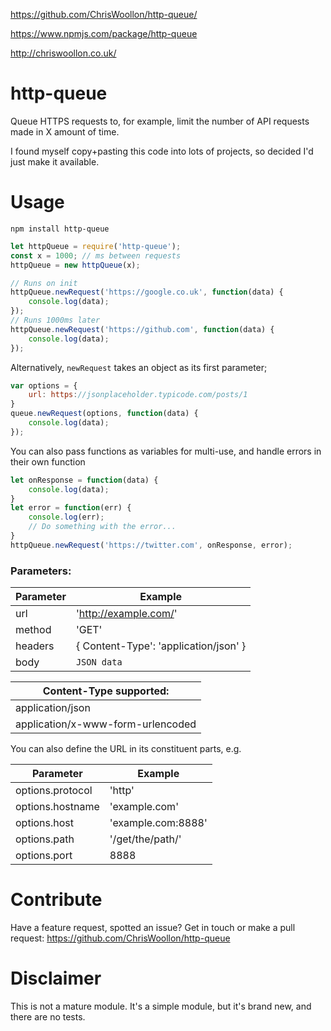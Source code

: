 https://github.com/ChrisWoollon/http-queue/

https://www.npmjs.com/package/http-queue

http://chriswoollon.co.uk/

# http-queue
Queue HTTPS requests to, for example, limit the number of API requests made in X amount of time.

I found myself copy+pasting this code into lots of projects, so decided I'd just make it available.

# Usage

```
npm install http-queue
```

```javascript
let httpQueue = require('http-queue');
const x = 1000; // ms between requests
httpQueue = new httpQueue(x);

// Runs on init
httpQueue.newRequest('https://google.co.uk', function(data) {
	console.log(data);
});
// Runs 1000ms later
httpQueue.newRequest('https://github.com', function(data) {
	console.log(data);
});
```

Alternatively, `newRequest` takes an object as its first parameter;

```javascript
var options = {
	url: https://jsonplaceholder.typicode.com/posts/1
}
queue.newRequest(options, function(data) {
	console.log(data);
});
```

You can also pass functions as variables for multi-use, and handle errors in their own function
```javascript
let onResponse = function(data) {
	console.log(data);
}
let error = function(err) {
	console.log(err);
	// Do something with the error...
}
httpQueue.newRequest('https://twitter.com', onResponse, error);
```

### Parameters:

| Parameter | Example |
| ------------- | ------------------------------------- |
| url | 'http://example.com/' |
| method | 'GET' |
| headers | { Content-Type': 'application/json' } |
| body | `JSON data` |


| Content-Type supported: |
| ------------------------------------- |
| application/json |
| application/x-www-form-urlencoded |

You can also define the URL in its constituent parts, e.g.

| Parameter | Example |
| ------------- | ------------------------------------- |
| options.protocol | 'http' |
| options.hostname | 'example.com' |
| options.host | 'example.com:8888' |
| options.path | '/get/the/path/' |
| options.port | 8888 |



# Contribute
Have a feature request, spotted an issue? Get in touch or make a pull request: 
https://github.com/ChrisWoollon/http-queue

# Disclaimer
This is not a mature module. It's a simple module, but it's brand new, and there are no tests.